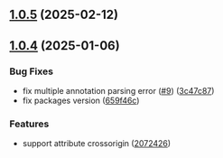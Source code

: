 ## [1.0.5](https://github.com/cszhjh/vite-plugin-magic-preloader/compare/v1.0.4...v1.0.5) (2025-02-12)



## [1.0.4](https://github.com/cszhjh/vite-plugin-magic-preloader/compare/659f46c30c1b7e236f256302114737ea4d374608...v1.0.4) (2025-01-06)


### Bug Fixes

* fix multiple annotation parsing error ([#9](https://github.com/cszhjh/vite-plugin-magic-preloader/issues/9)) ([3c47c87](https://github.com/cszhjh/vite-plugin-magic-preloader/commit/3c47c8768601879965034842cb3044a0a2829068))
* fix packages version ([659f46c](https://github.com/cszhjh/vite-plugin-magic-preloader/commit/659f46c30c1b7e236f256302114737ea4d374608))


### Features

* support attribute crossorigin ([2072426](https://github.com/cszhjh/vite-plugin-magic-preloader/commit/2072426d1c0c89345601bdc6386f132a65a41482))



